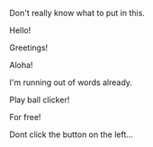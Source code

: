 Don't really know what to put in this. 

Hello!

Greetings!

Aloha!

I'm running out of words already.

Play ball clicker!

For free!

Dont click the button on the left...
